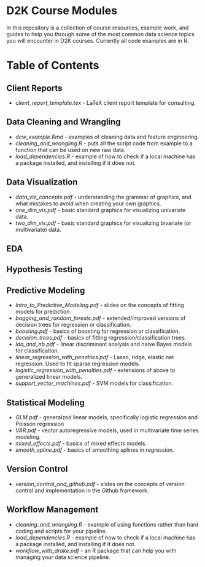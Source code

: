 # D2K Course Modules

In this repository is a collection of course resources, example work, and guides to help you through some of the most common data science topics you will encounter in D2K courses. Currently all code examples are in R.

# Table of Contents 

## Client Reports

* *client_report_template.tex* - LaTeX client report template for consulting.

## Data Cleaning and Wrangling

* *dcw_example.Rmd* - examples of cleaning data and feature engineering.
* *cleaning_and_wrangling.R* - puts all the script code from example to a function that can be used on new raw data.
* *load_dependencies.R* - example of how to check if a local machine has a package installed, and installing if it does not.

## Data Visualization

* *data_viz_concepts.pdf* - understanding the grammar of graphics, and what mistakes to avoid when creating your own graphics.
* *one_dim_vis.pdf* - basic standard graphics for visualizing univariate data.
* *two_dim_vis.pdf* - basic standard graphics for visualizing bivariate (or multivariate) data.

## EDA

## Hypothesis Testing

## Predictive Modeling

* *Intro_to_Predictive_Modeling.pdf* - slides on the concepts of fitting models for prediction.
* *bagging_and_random_forests.pdf* - extended/improved versions of decision trees for regression or classification.
* *boosting.pdf* - basics of boosting for regression or classification.
* *decision_trees.pdf* - basics of fitting regression/classification trees.
* *lda_and_nb.pdf* - linear discriminant analysis and naive Bayes models for classification.
* *linear_regression_with_penalties.pdf* - Lasso, ridge, elastic net regression. Used to fit sparse regression models.
* *logistic_regression_with_penalties.pdf* - extensions of above to generalized linear models.
* *support_vector_machines.pdf* - SVM models for classification.

## Statistical Modeling

* *GLM.pdf* - generalzed linear models, specifically logistic regression and Poisson regression
* *VAR.pdf* - vector autoregressive models, used in multivariate time series modeling.
* *mixed_effects.pdf* - basics of mixed effects models.
* *smooth_spline.pdf* - basics of smoothing splines in regression.

## Version Control

* *version_control_and_github.pdf* - slides on the concepts of version control and implementation in the Github framework.

## Workflow Management
* *cleaning_and_wrangling.R* - example of using functions rather than hard coding and scripts for your pipeline.
* *load_dependencies.R* - example of how to check if a local machine has a package installed, and installing if it does not.
* *workflow_with_drake.pdf* - an R package that can help you with managing your data science pipeline.
